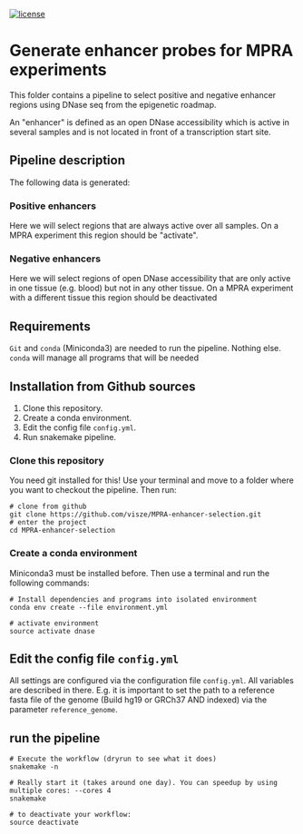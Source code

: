 [![license](https://img.shields.io/badge/license-GNU%20GPLv3-blue.svg)](https://www.gnu.org/licenses/gpl-3.0.txt)

# Generate enhancer probes for MPRA experiments

This folder contains a pipeline to select positive and negative enhancer regions using DNase seq from the epigenetic roadmap.

An "enhancer" is defined as an open DNase accessibility which is active in several samples and is not located in front of a transcription start site.


## Pipeline description

The following data is generated:

### Positive enhancers

Here we will select regions that are always active over all samples. On a MPRA experiment this region should be "activate".

### Negative enhancers

Here we will select regions of open DNase accessibility that are only active in one tissue (e.g. blood) but not in any  other tissue. On a MPRA experiment with a different tissue this region should be deactivated

## Requirements

`Git` and `conda` (Miniconda3) are needed to run the pipeline. Nothing else. `conda` will manage all programs that will be needed

## Installation from Github sources

1. Clone this repository.
2. Create a conda environment.
3. Edit the config file `config.yml`.
4. Run snakemake pipeline.

### Clone this repository

You need git installed for this! Use your terminal and move to a folder where you want to checkout the pipeline. Then run:

```
# clone from github
git clone https://github.com/visze/MPRA-enhancer-selection.git
# enter the project
cd MPRA-enhancer-selection
```

### Create a conda environment

Miniconda3 must be installed before. Then use a terminal and run the following commands:

```
# Install dependencies and programs into isolated environment
conda env create --file environment.yml

# activate environment
source activate dnase
```

## Edit the config file `config.yml`

All settings are configured via the configuration file `config.yml`. All variables are described in there. E.g. it is important to set the path to a reference fasta file of the genome (Build hg19 or GRCh37 AND indexed) via the parameter `reference_genome`.

## run the pipeline
```
# Execute the workflow (dryrun to see what it does)
snakemake -n

# Really start it (takes around one day). You can speedup by using multiple cores: --cores 4
snakemake

# to deactivate your workflow:
source deactivate
```
